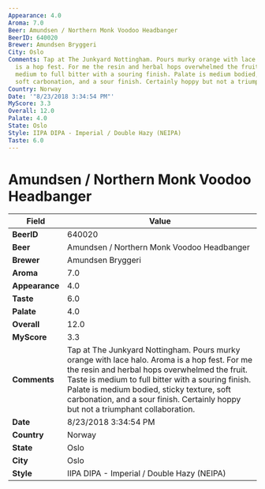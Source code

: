 ```yaml
---
Appearance: 4.0
Aroma: 7.0
Beer: Amundsen / Northern Monk Voodoo Headbanger
BeerID: 640020
Brewer: Amundsen Bryggeri
City: Oslo
Comments: Tap at The Junkyard Nottingham. Pours murky orange with lace halo. Aroma
  is a hop fest. For me the resin and herbal hops overwhelmed the fruit. Taste is
  medium to full bitter with a souring finish. Palate is medium bodied, sticky texture,
  soft carbonation, and a sour finish. Certainly hoppy but not a triumphant collaboration.
Country: Norway
Date: '"8/23/2018 3:34:54 PM"'
MyScore: 3.3
Overall: 12.0
Palate: 4.0
State: Oslo
Style: IIPA DIPA - Imperial / Double Hazy (NEIPA)
Taste: 6.0
---
```


# Amundsen / Northern Monk Voodoo Headbanger

| Field         | Value |
|---------------|-------|
| **BeerID** | 640020 |
| **Beer** | Amundsen / Northern Monk Voodoo Headbanger |
| **Brewer** | Amundsen Bryggeri |
| **Aroma** | 7.0 |
| **Appearance** | 4.0 |
| **Taste** | 6.0 |
| **Palate** | 4.0 |
| **Overall** | 12.0 |
| **MyScore** | 3.3 |
| **Comments** | Tap at The Junkyard Nottingham. Pours murky orange with lace halo. Aroma is a hop fest. For me the resin and herbal hops overwhelmed the fruit. Taste is medium to full bitter with a souring finish. Palate is medium bodied, sticky texture, soft carbonation, and a sour finish. Certainly hoppy but not a triumphant collaboration. |
| **Date** | 8/23/2018 3:34:54 PM |
| **Country** | Norway |
| **State** | Oslo |
| **City** | Oslo |
| **Style** | IIPA DIPA - Imperial / Double Hazy (NEIPA) |
